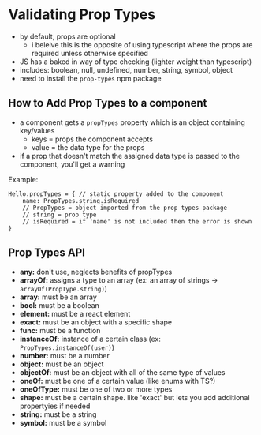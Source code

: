 # Validating Prop Types

- by default, props are optional
  - i beleive this is the opposite of using typescript where the props are required unless otherwise specified
- JS has a baked in way of type checking (lighter weight than typescript)
- includes: boolean, null, undefined, number, string, symbol, object
- need to install the `prop-types` npm package

## How to Add Prop Types to a component

- a component gets a `propTypes` property which is an object containing key/values
  - keys = props the component accepts
  - value = the data type for the props
- if a prop that doesn't match the assigned data type is passed to the component, you'll get a warning

Example:

```JS
Hello.propTypes = { // static property added to the component
    name: PropTypes.string.isRequired
    // PropTypes = object imported from the prop types package
    // string = prop type
    // isRequired = if 'name' is not included then the error is shown
}
```

## Prop Types API

- **any:** don't use, neglects benefits of propTypes
- **arrayOf:** assigns a type to an array (ex: an array of strings -> `arrayOf(PropType.string)`)
- **array:** must be an array
- **bool:** must be a boolean
- **element:** must be a react element
- **exact:** must be an object with a specific shape
- **func:** must be a function
- **instanceOf:** instance of a certain class (ex: `PropTypes.instanceOf(user)`)
- **number:** must be a number
- **object:** must be an object
- **objectOf:** must be an object with all of the same type of values
- **oneOf:** must be one of a certain value (like enums with TS?)
- **oneOfType:** must be one of two or more types
- **shape:** must be a certain shape. like 'exact' but lets you add additional propertyies if needed
- **string:** must be a string
- **symbol:** must be a symbol

